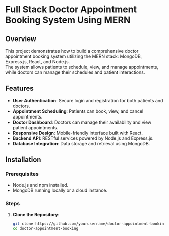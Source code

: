 # Full Stack Doctor Appointment Booking System Using MERN

## Overview

This project demonstrates how to build a comprehensive doctor appointment booking system utilizing the MERN stack: MongoDB, Express.js, React, and Node.js.  
The system allows patients to schedule, view, and manage appointments, while doctors can manage their schedules and patient interactions.

## Features

- **User Authentication**: Secure login and registration for both patients and doctors.
- **Appointment Scheduling**: Patients can book, view, and cancel appointments.
- **Doctor Dashboard**: Doctors can manage their availability and view patient appointments.
- **Responsive Design**: Mobile-friendly interface built with React.
- **Backend API**: RESTful services powered by Node.js and Express.js.
- **Database Integration**: Data storage and retrieval using MongoDB.

## Installation

### Prerequisites

- Node.js and npm installed.
- MongoDB running locally or a cloud instance.

### Steps

1. **Clone the Repository**:

   ```bash
   git clone https://github.com/yourusername/doctor-appointment-booking.git
   cd doctor-appointment-booking
